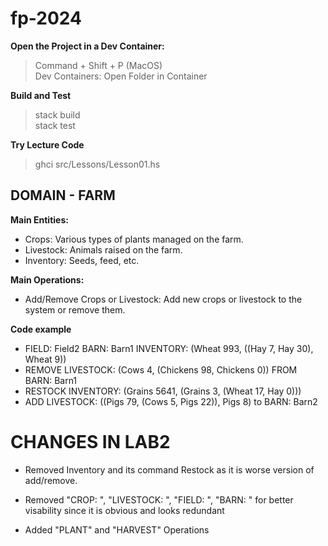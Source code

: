 # fp-2024 


**Open the Project in a Dev Container:**
> Command + Shift + P (MacOS) \
> Dev Containers: Open Folder in Container


**Build and Test**
> stack build \
> stack test


**Try Lecture Code**
> ghci src/Lessons/Lesson01.hs


## DOMAIN - FARM 

**Main Entities:**

* Crops: Various types of plants managed on the farm.
* Livestock: Animals raised on the farm.
* Inventory: Seeds, feed, etc.

**Main Operations:**

* Add/Remove Crops or Livestock: Add new crops or livestock to the system or remove them.

**Code example**
* FIELD: Field2 BARN: Barn1 INVENTORY: (Wheat 993, ((Hay 7, Hay 30), Wheat 9))
* REMOVE LIVESTOCK: (Cows 4, (Chickens 98, Chickens 0)) FROM BARN: Barn1 
* RESTOCK INVENTORY: (Grains 5641, (Grains 3, (Wheat 17, Hay 0)))
* ADD LIVESTOCK: ((Pigs 79, (Cows 5, Pigs 22)), Pigs 8) to BARN: Barn2 





# CHANGES IN LAB2

* Removed Inventory and its command Restock as it is worse version of add/remove.

* Removed "CROP: ", "LIVESTOCK: ", "FIELD: ", "BARN: " for better visability since it is obvious and looks redundant

* Added "PLANT" and "HARVEST" Operations 